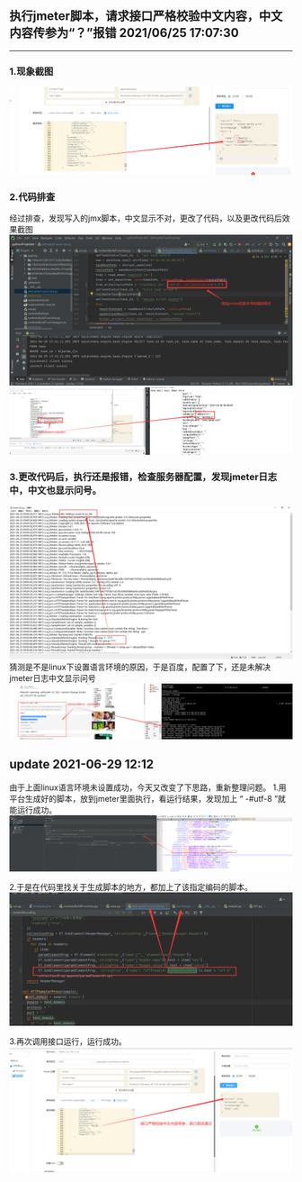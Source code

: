 ## 执行jmeter脚本，请求接口严格校验中文内容，中文内容传参为“？”报错  2021/06/25 17:07:30 
---
### 1.现象截图
![img.png](截图/linux执行jmeter截图/img.png)


### 2.代码排查
经过排查，发现写入的jmx脚本，中文显示不对，更改了代码，以及更改代码后效果截图
![img1.png](截图/linux执行jmeter截图/img1.png)
![img2.png](截图/linux执行jmeter截图/img2.png)


### 3.更改代码后，执行还是报错，检查服务器配置，发现jmeter日志中，中文也显示问号。
![img4.png](截图/linux执行jmeter截图/img4.png)
猜测是不是linux下设置语言环境的原因，于是百度，配置了下，还是未解决jmeter日志中文显示问号
![img5.png](截图/linux执行jmeter截图/img5.png)







## update  2021-06-29 12:12
由于上面linux语言环境未设置成功，今天又改变了下思路，重新整理问题。
1.用平台生成好的脚本，放到jmeter里面执行，看运行结果，发现加上
“ -#<stringProp name="HTTPSampler.contentEncoding">utf-8</stringProp> ”就能运行成功。
![img6.png](截图/linux执行jmeter截图/img6.png)

2.于是在代码里找关于生成脚本的地方，都加上了该指定编码的脚本。
![img7.png](截图/linux执行jmeter截图/img7.png)

3.再次调用接口运行，运行成功。
![img8.png](截图/linux执行jmeter截图/img8.png)